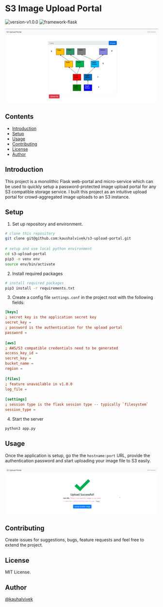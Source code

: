 # S3 Image Upload Portal
![version-v1.0.0](https://img.shields.io/badge/version-v1.0.0-brightgreen)
![framework-flask](https://img.shields.io/badge/framework-Flask-red)

![ui](images/ui.png)

## Contents
  - [Introduction](#introduction)
  - [Setup](#setup)
  - [Usage](#usage)
  - [Contributing](#contributing)
  - [License](#license)
  - [Author](#author)

## Introduction
This project is a monolithic Flask web-portal and micro-service which can be used to quickly setup a password-protected image upload portal for any S3 compatible storage service. I built this project as an intuitive upload portal for crowd-aggregated image uploads to an S3 instance.

## Setup
1. Set up repository and environment.
```bash
# clone this repository
git clone git@github.com:kaushalvivek/s3-upload-portal.git

# setup and use local python environment
cd s3-upload-portal
pip3 -m venv env
source env/bin/activate
```
2. Install required packages
```bash
# install required packages
pip3 install -r requirements.txt
```
3. Create a config file `settings.conf` in the project root with the following fields:
```conf
[keys]
; secret key is the application secret key
secret_key = 
; password is the authentication for the upload portal
password = 

[aws]
; AWS/S3 compatible credentials need to be generated
access_key_id = 
secret_key = 
bucket_name = 
region = 

[files]
; feature unavailable in v1.0.0
log_file = 

[settings]
; session type is the flask session type -- typically `filesystem`
session_type = 
```
4. Start the server
```bash
python3 app.py
```

## Usage
Once the application is setup, go the the `hostname:port` URL, provide the authentication password and start uploading your image file to S3 easily. 

![success](images/success.png)

## Contributing
Create issues for suggestions, bugs, feature requests and feel free to extend the project.

## License
MIT License.

## Author
[@kauhalvivek](https://vivekkaushal.com)